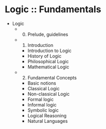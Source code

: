 # Logic :: Fundamentals

- Logic
  - 0. Prelude, guidelines
  - 1. Introduction
    - Introduction to Logic
    - History of Logic
    - Philosophical Logic
    - Mathematical Logic
  - 2. Fundamental Concepts
    - Basic notions
    - Classical Logic
    - Non-classical Logic
    - Formal logic
    - Informal logic
    - Symbolic logic
    - Logical Reasoning
    - Natural Languages
